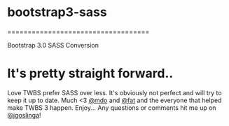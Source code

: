 # bootstrap3-sass
===================================

Bootstrap 3.0 SASS Conversion 

It's pretty straight forward.. 
===================================
Love TWBS prefer SASS over less. 
It's obviously not perfect and will try to keep it up to date. Much <3 [@mdo](http://github.com/mdo) and [@fat](http://github.com/fat) and the everyone that helped make TWBS 3 happen. Enjoy...
Any questions or comments hit me up on [@jgoslinga](http://twitter.com/jgoslinga)!